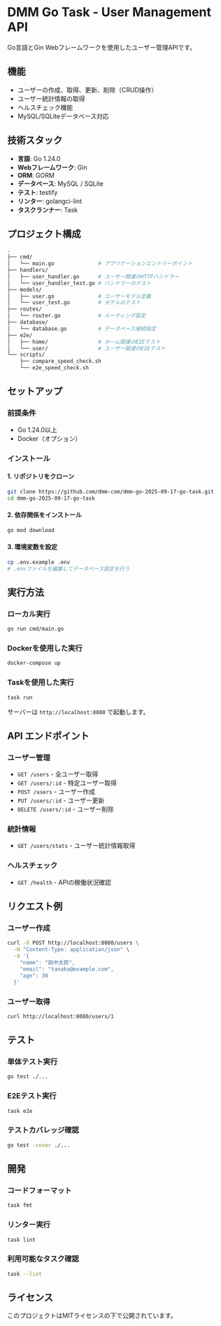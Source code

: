# DMM Go Task - User Management API

Go言語とGin Webフレームワークを使用したユーザー管理APIです。

## 機能

- ユーザーの作成、取得、更新、削除（CRUD操作）
- ユーザー統計情報の取得
- ヘルスチェック機能
- MySQL/SQLiteデータベース対応

## 技術スタック

- **言語**: Go 1.24.0
- **Webフレームワーク**: Gin
- **ORM**: GORM
- **データベース**: MySQL / SQLite
- **テスト**: testify
- **リンター**: golangci-lint
- **タスクランナー**: Task

## プロジェクト構成

```bash
.
├── cmd/
│   └── main.go              # アプリケーションエントリーポイント
├── handlers/
│   ├── user_handler.go      # ユーザー関連のHTTPハンドラー
│   └── user_handler_test.go # ハンドラーのテスト
├── models/
│   ├── user.go              # ユーザーモデル定義
│   └── user_test.go         # モデルのテスト
├── routes/
│   └── router.go            # ルーティング設定
├── database/
│   └── database.go          # データベース接続設定
├── e2e/
│   ├── home/                # ホーム関連のE2Eテスト
│   └── user/                # ユーザー関連のE2Eテスト
└── scripts/
    ├── compare_speed_check.sh
    └── e2e_speed_check.sh
```

## セットアップ

### 前提条件

- Go 1.24.0以上
- Docker（オプション）

### インストール

#### 1. リポジトリをクローン

```bash
git clone https://github.com/dmm-com/dmm-go-2025-09-17-go-task.git
cd dmm-go-2025-09-17-go-task
```

#### 2. 依存関係をインストール

```bash
go mod download
```

#### 3. 環境変数を設定

```bash
cp .env.example .env
# .envファイルを編集してデータベース設定を行う
```

## 実行方法

### ローカル実行

```bash
go run cmd/main.go
```

### Dockerを使用した実行

```bash
docker-compose up
```

### Taskを使用した実行

```bash
task run
```

サーバーは `http://localhost:8080` で起動します。

## API エンドポイント

### ユーザー管理

- `GET /users` - 全ユーザー取得
- `GET /users/:id` - 特定ユーザー取得
- `POST /users` - ユーザー作成
- `PUT /users/:id` - ユーザー更新
- `DELETE /users/:id` - ユーザー削除

### 統計情報

- `GET /users/stats` - ユーザー統計情報取得

### ヘルスチェック

- `GET /health` - APIの稼働状況確認

## リクエスト例

### ユーザー作成

```bash
curl -X POST http://localhost:8080/users \
  -H "Content-Type: application/json" \
  -d '{
    "name": "田中太郎",
    "email": "tanaka@example.com",
    "age": 30
  }'
```

### ユーザー取得

```bash
curl http://localhost:8080/users/1
```

## テスト

### 単体テスト実行

```bash
go test ./...
```

### E2Eテスト実行

```bash
task e2e
```

### テストカバレッジ確認

```bash
go test -cover ./...
```

## 開発

### コードフォーマット

```bash
task fmt
```

### リンター実行

```bash
task lint
```

### 利用可能なタスク確認

```bash
task --list
```

## ライセンス

このプロジェクトはMITライセンスの下で公開されています。
